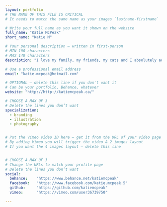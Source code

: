 ```yaml
---
layout: portfolio
# THE NAME OF THIS FILE IS CRITICAL
# It needs to match the same name as your images `lastname-firstname`

# Write your full name as you want it shown on the website
full_name: "Katie McPeak"
short_name: "Katie M"

# Your personal description — written in first-person
# MIN 100 characters
# MAX 140 characters
description: "I love my family, my friends, my cats and I absolutely adore travel, Photography, drawing, painting, and creating handmade jewelry."

# Use a professional email address
email: "katie.mcpeak@hotmail.com"

# OPTIONAL — delete this line if you don't want it
# Can be your portfolio, Behance, whatever
website: "http://http://katiemcpeak.ca/"

# CHOOSE A MAX OF 3
# Delete the lines you don’t want
specialization:
  - branding
  - illustration
  - photography


# Put the Vimeo video ID here — get it from the URL of your video page
# By adding Vimeo you will trigger the video & 2 images layout
# If you want the 4 images layout — delete this line


# CHOOSE A MAX OF 3
# Change the URLs to match your profile page
# Delete the lines you don’t want
social:
  behance:    "https://www.behance.net/katiemcpeak"
  facebook:   "https://www.facebook.com/katie.mcpeak.5"
  github:     "https://github.com/katiemcpeak"
  vimeo:      "https://vimeo.com/user36739750"

---
```

